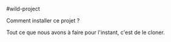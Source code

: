 #wild-project

Comment installer ce projet ?

Tout ce que nous avons à faire pour l'instant, c'est de le cloner.